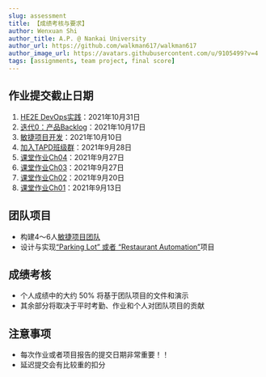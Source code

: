 ```yaml
---
slug: assessment
title: 【成绩考核与要求】
author: Wenxuan Shi
author_title: A.P. @ Nankai University
author_url: https://github.com/walkman617/walkman617
author_image_url: https://avatars.githubusercontent.com/u/9105499?v=4
tags: [assignments, team project, final score]
---
```


## 作业提交截止日期
1. [HE2E DevOps实践](/blog/HE2E)：2021年10月31日
2. [迭代0：产品Backlog](/blog/Iterater0)：2021年10月17日
3. [敏捷项目开发](/blog/TeamProject)：2021年10月10日
4. [加入TAPD班级群](/blog/TAPD)：2021年9月28日
5. [课堂作业Ch04](/blog/TestQuestions4)：2021年9月27日
6. [课堂作业Ch03](/blog/ponder3.5)：2021年9月27日
7. [课堂作业Ch02](/blog/ponder2.4)：2021年9月20日
8. [课堂作业Ch01](/blog/ponder1.4)：2021年9月13日

## 团队项目
- 构建4～6人[敏捷项目团队](/blog/TeamProject)
- 设计与实现[“Parking Lot” 或者 “Restaurant Automation”](https://github.com/walkman617/SE2021/tree/main/Case)项目

## 成绩考核
- 个人成绩中的大约 50% 将基于团队项目的文件和演示
- 其余部分将取决于平时考勤、作业和个人对团队项目的贡献

## 注意事项
- 每次作业或者项目报告的提交日期非常重要！！
- 延迟提交会有比较重的扣分
